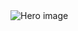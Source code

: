 <img src="https://github.com/ByTRAX78/ByTRAX78/blob/6a93b9d0d63ab338ac1affc4ea160c61966b4c3b/Presentaci%C3%B3n%20GitHub.jpg" alt="Hero image">
